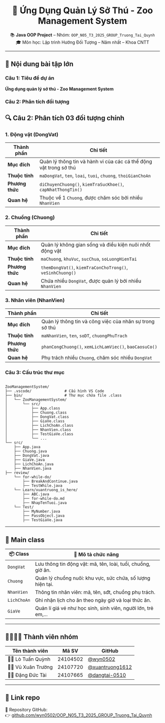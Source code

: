 <h1 align="center">🐾 Ứng Dụng Quản Lý Sở Thú - Zoo Management System</h1>

<p align="center">
  📚 <strong>Java OOP Project</strong> – Nhóm: <code>OOP_N05_T3_2025_GROUP_Truong_Tai_Quynh</code><br>
  🎓 Môn học: Lập trình Hướng Đối Tượng – Năm nhất – Khoa CNTT
</p>

---

## 📌 Nội dung bài tập lớn

### Câu 1: Tiêu đề dự án
**Ứng dụng quản lý sở thú - Zoo Management System**

### Câu 2: Phân tích đối tượng
## 🔍 Câu 2: Phân tích 03 đối tượng chính

### 1. Động vật (DongVat)
| Thành phần       | Chi tiết                                                                 |
|------------------|--------------------------------------------------------------------------|
| **Mục đích**     | Quản lý thông tin và hành vi của các cá thể động vật trong sở thú         |
| **Thuộc tính**   | `maDongVat`, `ten`, `loai`, `tuoi`, `chuong`, `thoiGianChoAn`           |
| **Phương thức**  | `diChuyenChuong()`, `kiemTraSucKhoe()`, `capNhatThongTin()`             |
| **Quan hệ**      | Thuộc về 1 `Chuong`, được chăm sóc bởi nhiều `NhanVien`                 |

### 2. Chuồng (Chuong)
| Thành phần       | Chi tiết                                                                 |
|------------------|--------------------------------------------------------------------------|
| **Mục đích**     | Quản lý không gian sống và điều kiện nuôi nhốt động vật                  |
| **Thuộc tính**   | `maChuong`, `khuVuc`, `sucChua`, `soLuongHienTai`                       |
| **Phương thức**  | `themDongVat()`, `kiemTraConChoTrong()`, `veSinhChuong()`               |
| **Quan hệ**      | Chứa nhiều `DongVat`, được quản lý bởi nhiều `NhanVien`                 |

### 3. Nhân viên (NhanVien)
| Thành phần       | Chi tiết                                                                 |
|------------------|--------------------------------------------------------------------------|
| **Mục đích**     | Quản lý thông tin và công việc của nhân sự trong sở thú                  |
| **Thuộc tính**   | `maNhanVien`, `ten`, `soDT`, `chuongPhuTrach`                           |
| **Phương thức**  | `phanCongChuong()`, `xemLichLamViec()`, `baoCaosuCo()`                  |
| **Quan hệ**      | Phụ trách nhiều `Chuong`, chăm sóc nhiều `DongVat`                       |

### Câu 3: Cấu trúc thư mục
````

ZooManagementSystem/
├── .vscode/               # Cấu hình VS Code
├── bin/                   # Thư mục chứa file .class
│   └── ZooManagementSystem/
│       └── src/          
│           ├── App.class
│           ├── Chuong.class
│           ├── DongVat.class
│           ├── GiaVe.class
│           ├── LichChoAn.class
│           ├── NhanVien.class
│           ├── TestGiaVe.class
│           └── ... 
└── src/                 
    ├── App.java
    ├── Chuong.java
    ├── DongVat.java
    ├── GiaVe.java
    ├── LichChoAn.java
    ├── NhanVien.java
├── review/
    └── for-while-do/
        ├── BreakAndContinue.java
        ├── TestWhile.java
    └── Learn/xuantruong_is_here/
        ├── ABC.java
        ├── for-while-do.md
        ├── NhapTenTuoi.java
    └── Test/
        ├── MyNumber.java
        ├── PassObject.java
        ├── TestGiaVe.java

````
---

## 🧱 Main class

| 📦 Class       | 📝 Mô tả chức năng                                                                 |
|----------------|-------------------------------------------------------------------------------------|
| `DongVat`      | Lưu thông tin động vật: mã, tên, loài, tuổi, chuồng, giờ ăn.                        |
| `Chuong`       | Quản lý chuồng nuôi: khu vực, sức chứa, số lượng hiện tại.                          |
| `NhanVien`     | Thông tin nhân viên: mã, tên, sđt, chuồng phụ trách.                                |
| `LichChoAn`    | Ghi nhận lịch cho ăn theo ngày giờ và loại thức ăn.                                 |
| `GiaVe`        | Quản lí giá vé như học sinh, sinh viên, người lớn, trẻ em,...                       |

---

## 👨‍👩‍👧‍👦 Thành viên nhóm

| Tên thành viên        | Mã SV      | GitHub                      |
|------------------------|------------|------------------------------|
| 🧑‍💻 Lò Tuấn Quỳnh       | 24104502   | [@wyn0502](https://github.com/wyn0502) |
| 👨‍💻 Vũ Xuân Trường      | 24107720   | [@xuantruong1612](https://github.com/xuantruong1612) |
| 👨‍💻 Đặng Đức Tài         | 24107665   | [@dangtai-0510](https://github.com/dangtai-0510)     |

---

## 🔗 Link repo

📂 Repository GitHub:  
👉 [github.com/wyn0502/OOP_N05_T3_2025_GROUP_Truong_Tai_Quynh](https://github.com/wyn0502/OOP_N05_T3_2025_GROUP_Truong_Tai_Quynh)
